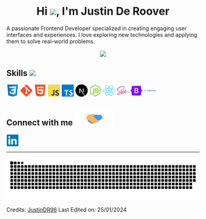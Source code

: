 <h1 align="center"><b>Hi <img src="https://media.giphy.com/media/hvRJCLFzcasrR4ia7z/giphy.gif" width="35">, I'm Justin De Roover </b></h1>
<p align="left">A passionate Frontend Developer specialized in creating engaging user interfaces and experiences. I love exploring new technologies and applying them to solve real-world problems.</p>

<div align="center">
  <img align="center" src="https://github-readme-stats.vercel.app/api/top-langs/?username=JustinDR96&layout=compact&theme=github_dark&langs_count=10&exclude_repo=kasweb">
<!--   <img align="center" src="https://github-readme-stats.vercel.app/api?username=JustinDR96&count_private=true&show_icons=trueline_height=21&theme=github_dark"> -->
</div>

## <h2> Skills <img src = "https://media2.giphy.com/media/QssGEmpkyEOhBCb7e1/giphy.gif?cid=ecf05e47a0n3gi1bfqntqmob8g9aid1oyj2wr3ds3mg700bl&rid=giphy.gif" width = 32px> </h2>

<div>
<img width = '32px' align= 'center' src="/svg/devicons/css3-original.svg"/>
<img width = '32px' align= 'center' src="/svg/devicons/git-original.svg"/>
<img width = '32px' align= 'center' src="/svg/devicons/html5-original.svg"/>
<img width = '32px' align= 'center' src="/svg/devicons/javascript-original.svg"/>
<img width = '32px' align= 'center' src="/svg/devicons/typescript-original.svg"/>
<img width = '32px' align= 'center' fill= 'white' src="/svg/devicons/nextjs-original.svg"/>
<img width = '32px' align= 'center' src="/svg/devicons/nodejs-original.svg"/>
<img width = '32px' align= 'center' src="/svg/devicons/react-original.svg"/>
<img width = '32px' align= 'center' src="/svg/devicons/sass-original.svg"/>
<img width = '32px' align= 'center' src="/svg/devicons/bootstrap-original.svg"/>
<img width = '32px' align= 'center' src="/svg/devicons/tailwindcss-original-wordmark.svg"/>
</div>

## <h2> Connect with me <img src='/images/handshake.gif' width="100px"></h2>

<a href = 'https://www.linkedin.com/in/de-roover-justin-4791a1265/'> <img width = '32px' align= 'center' src="/svg/socialicons/linkedin-original.svg"/></a>

---

<div align="center">
  <a href="https://github.com/JustinDR96">
  <img  src="/svg/github-user-contribution-light.svg"
       alt="snake" /></a>
</div>

Credits: [JustinDR96](https://github.com/JustinDR96)
Last Edited on: 25/01/2024
